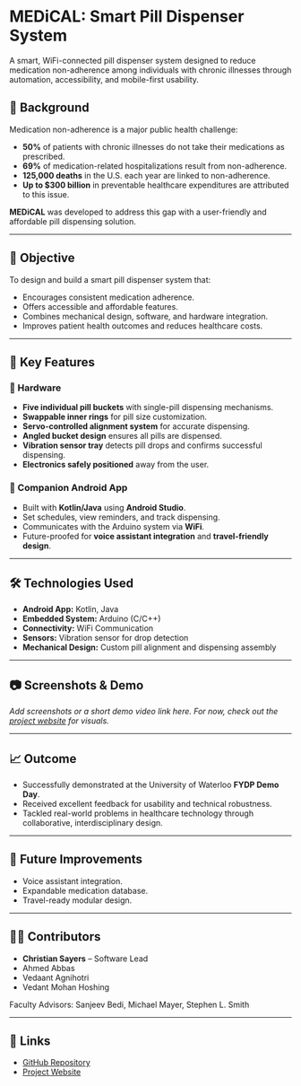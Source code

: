 # MEDiCAL: Smart Pill Dispenser System

A smart, WiFi-connected pill dispenser system designed to reduce medication non-adherence among individuals with chronic illnesses through automation, accessibility, and mobile-first usability.

## 📌 Background

Medication non-adherence is a major public health challenge:

- **50%** of patients with chronic illnesses do not take their medications as prescribed.
- **69%** of medication-related hospitalizations result from non-adherence.
- **125,000 deaths** in the U.S. each year are linked to non-adherence.
- **Up to $300 billion** in preventable healthcare expenditures are attributed to this issue.

**MEDiCAL** was developed to address this gap with a user-friendly and affordable pill dispensing solution.

---

## 🎯 Objective

To design and build a smart pill dispenser system that:
- Encourages consistent medication adherence.
- Offers accessible and affordable features.
- Combines mechanical design, software, and hardware integration.
- Improves patient health outcomes and reduces healthcare costs.

---

## 🧠 Key Features

### 💊 Hardware
- **Five individual pill buckets** with single-pill dispensing mechanisms.
- **Swappable inner rings** for pill size customization.
- **Servo-controlled alignment system** for accurate dispensing.
- **Angled bucket design** ensures all pills are dispensed.
- **Vibration sensor tray** detects pill drops and confirms successful dispensing.
- **Electronics safely positioned** away from the user.

### 📱 Companion Android App
- Built with **Kotlin/Java** using **Android Studio**.
- Set schedules, view reminders, and track dispensing.
- Communicates with the Arduino system via **WiFi**.
- Future-proofed for **voice assistant integration** and **travel-friendly design**.

---

## 🛠️ Technologies Used

- **Android App:** Kotlin, Java
- **Embedded System:** Arduino (C/C++)
- **Connectivity:** WiFi Communication
- **Sensors:** Vibration sensor for drop detection
- **Mechanical Design:** Custom pill alignment and dispensing assembly

---

## 📷 Screenshots & Demo

_Add screenshots or a short demo video link here. For now, check out the [project website](https://medicalpilldispenser.wordpress.com/) for visuals._

---

## 📈 Outcome

- Successfully demonstrated at the University of Waterloo **FYDP Demo Day**.
- Received excellent feedback for usability and technical robustness.
- Tackled real-world problems in healthcare technology through collaborative, interdisciplinary design.

---

## 🚀 Future Improvements

- Voice assistant integration.
- Expandable medication database.
- Travel-ready modular design.

---

## 👨‍💻 Contributors

- **Christian Sayers** – Software Lead  
- Ahmed Abbas  
- Vedaant Agnihotri  
- Vedant Mohan Hoshing

Faculty Advisors: Sanjeev Bedi, Michael Mayer, Stephen L. Smith

---

## 🔗 Links

- [GitHub Repository](https://github.com/christian-sayers/MEDiCAL-android-app)
- [Project Website](https://medicalpilldispenser.wordpress.com/)



